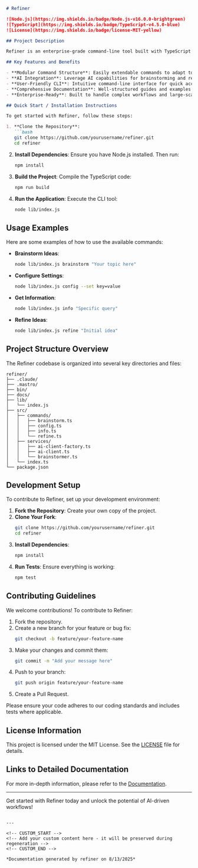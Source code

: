 <!---
This file was automatically generated by refiner
Generated on: 2025-08-13T04:49:44.985Z
Document type: readme
Title: README

To prevent this file from being overwritten, add custom content
between the CUSTOM_START and CUSTOM_END markers below.
--->

```markdown
# Refiner

![Node.js](https://img.shields.io/badge/Node.js-v16.0.0-brightgreen)
![TypeScript](https://img.shields.io/badge/TypeScript-v4.5.0-blue)
![License](https://img.shields.io/badge/license-MIT-yellow)

## Project Description

Refiner is an enterprise-grade command-line tool built with TypeScript and Node.js, designed to streamline and enhance the process of brainstorming, configuration, and information retrieval. With a modular architecture and a focus on extensibility, Refiner empowers developers and teams to harness the power of AI-driven insights efficiently.

## Key Features and Benefits

- **Modular Command Structure**: Easily extendable commands to adapt to various workflows.
- **AI Integration**: Leverage AI capabilities for brainstorming and refining ideas.
- **User-Friendly CLI**: Intuitive command-line interface for quick access to functionalities.
- **Comprehensive Documentation**: Well-structured guides and examples to facilitate onboarding and usage.
- **Enterprise-Ready**: Built to handle complex workflows and large-scale applications.

## Quick Start / Installation Instructions

To get started with Refiner, follow these steps:

1. **Clone the Repository**:
   ```bash
   git clone https://github.com/yourusername/refiner.git
   cd refiner
   ```

2. **Install Dependencies**:
   Ensure you have Node.js installed. Then run:
   ```bash
   npm install
   ```

3. **Build the Project**:
   Compile the TypeScript code:
   ```bash
   npm run build
   ```

4. **Run the Application**:
   Execute the CLI tool:
   ```bash
   node lib/index.js
   ```

## Usage Examples

Here are some examples of how to use the available commands:

- **Brainstorm Ideas**:
  ```bash
  node lib/index.js brainstorm "Your topic here"
  ```

- **Configure Settings**:
  ```bash
  node lib/index.js config --set key=value
  ```

- **Get Information**:
  ```bash
  node lib/index.js info "Specific query"
  ```

- **Refine Ideas**:
  ```bash
  node lib/index.js refine "Initial idea"
  ```

## Project Structure Overview

The Refiner codebase is organized into several key directories and files:

```
refiner/
├── .claude/
├── .mastro/
├── bin/
├── docs/
├── lib/
│   └── index.js
├── src/
│   ├── commands/
│   │   ├── brainstorm.ts
│   │   ├── config.ts
│   │   ├── info.ts
│   │   └── refine.ts
│   ├── services/
│   │   ├── ai-client-factory.ts
│   │   ├── ai-client.ts
│   │   └── brainstormer.ts
│   └── index.ts
└── package.json
```

## Development Setup

To contribute to Refiner, set up your development environment:

1. **Fork the Repository**: Create your own copy of the project.
2. **Clone Your Fork**:
   ```bash
   git clone https://github.com/yourusername/refiner.git
   cd refiner
   ```
3. **Install Dependencies**:
   ```bash
   npm install
   ```
4. **Run Tests**:
   Ensure everything is working:
   ```bash
   npm test
   ```

## Contributing Guidelines

We welcome contributions! To contribute to Refiner:

1. Fork the repository.
2. Create a new branch for your feature or bug fix:
   ```bash
   git checkout -b feature/your-feature-name
   ```
3. Make your changes and commit them:
   ```bash
   git commit -m "Add your message here"
   ```
4. Push to your branch:
   ```bash
   git push origin feature/your-feature-name
   ```
5. Create a Pull Request.

Please ensure your code adheres to our coding standards and includes tests where applicable.

## License Information

This project is licensed under the MIT License. See the [LICENSE](LICENSE) file for details.

## Links to Detailed Documentation

For more in-depth information, please refer to the [Documentation](docs/README.md).

---

Get started with Refiner today and unlock the potential of AI-driven workflows!
```

---

<!-- CUSTOM_START -->
<!-- Add your custom content here - it will be preserved during regeneration -->
<!-- CUSTOM_END -->

*Documentation generated by refiner on 8/13/2025*